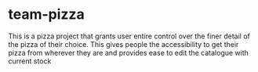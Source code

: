 # team-pizza
This is a pizza project that grants user entire control over the finer detail of the pizza of their choice. This gives people the accessibility to get their pizza from wherever they are and provides ease to edit the catalogue with current stock
